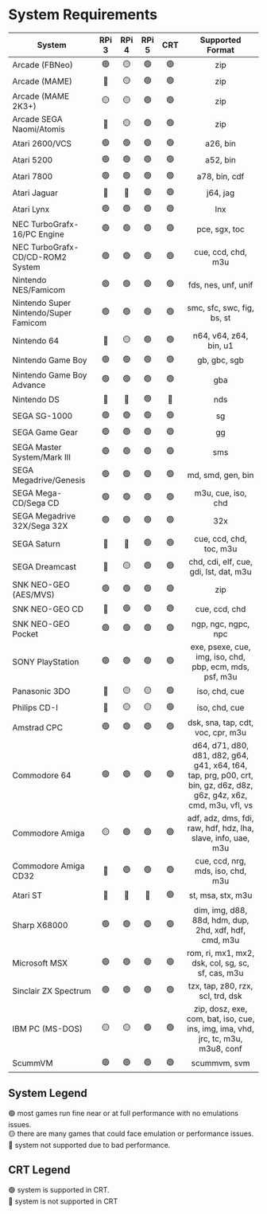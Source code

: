 # System Requirements

| System                                | RPi 3            | RPi 4            | RPi 5          | CRT            | Supported Format   |
| ------------------------------------- | :--------------: | :--------------: | :------------: | :------------: | :----------------: |
| Arcade (FBNeo)                        | :green_circle:   | :yellow_circle:  | :green_circle: | :green_circle: | zip |
| Arcade (MAME)                         | :red_circle:     | :yellow_circle:  | :green_circle: | :green_circle: | zip |
| Arcade (MAME 2K3+)                    | :yellow_circle:  | :yellow_circle:  | :green_circle: | :green_circle: | zip |
| Arcade SEGA Naomi/Atomis              | :red_circle:     | :yellow_circle:  | :green_circle: | :green_circle: | zip |
| Atari 2600/VCS                        | :green_circle:   | :green_circle:   | :green_circle: | :green_circle: | a26, bin |
| Atari 5200                            | :green_circle:   | :green_circle:   | :green_circle: | :green_circle: | a52, bin |
| Atari 7800                            | :green_circle:   | :green_circle:   | :green_circle: | :green_circle: | a78, bin, cdf |
| Atari Jaguar                          | :red_circle:     | :red_circle:     | :green_circle: | :green_circle: | j64, jag |
| Atari Lynx                            | :green_circle:   | :green_circle:   | :green_circle: | :green_circle: | lnx |
| NEC TurboGrafx-16/PC Engine           | :green_circle:   | :green_circle:   | :green_circle: | :green_circle: | pce, sgx, toc |
| NEC TurboGrafx-CD/CD-ROM2 System      | :green_circle:   | :green_circle:   | :green_circle: | :green_circle: | cue, ccd, chd, m3u |
| Nintendo NES/Famicom                  | :green_circle:   | :green_circle:   | :green_circle: | :green_circle: | fds, nes, unf, unif |
| Nintendo Super Nintendo/Super Famicom | :green_circle:   | :green_circle:   | :green_circle: | :green_circle: | smc, sfc, swc, fig, bs, st |
| Nintendo 64                           | :red_circle:     | :yellow_circle:  | :green_circle: | :green_circle: | n64, v64, z64, bin, u1 |
| Nintendo Game Boy                     | :green_circle:   | :green_circle:   | :green_circle: | :green_circle: | gb, gbc, sgb |
| Nintendo Game Boy Advance             | :green_circle:   | :green_circle:   | :green_circle: | :green_circle: | gba |
| Nintendo DS                           | :red_circle:     | :red_circle:     | :green_circle: | :red_circle:   | nds |
| SEGA SG-1000                          | :green_circle:   | :green_circle:   | :green_circle: | :green_circle: | sg |
| SEGA Game Gear                        | :green_circle:   | :green_circle:   | :green_circle: | :green_circle: | gg |
| SEGA Master System/Mark III           | :green_circle:   | :green_circle:   | :green_circle: | :green_circle: | sms |
| SEGA Megadrive/Genesis                | :green_circle:   | :green_circle:   | :green_circle: | :green_circle: | md, smd, gen, bin |
| SEGA Mega-CD/Sega CD                  | :green_circle:   | :green_circle:   | :green_circle: | :green_circle: | m3u, cue, iso, chd |
| SEGA Megadrive 32X/Sega 32X           | :green_circle:   | :green_circle:   | :green_circle: | :green_circle: | 32x |
| SEGA Saturn                           | :red_circle:     | :red_circle:     | :green_circle: | :green_circle: | cue, ccd, chd, toc, m3u |
| SEGA Dreamcast                        | :red_circle:     | :yellow_circle:  | :green_circle: | :green_circle: | chd, cdi, elf, cue, gdi, lst, dat, m3u |
| SNK NEO-GEO (AES/MVS)                 | :green_circle:   | :green_circle:   | :green_circle: | :green_circle: | zip |
| SNK NEO-GEO CD                        | :red_circle:     | :green_circle:   | :green_circle: | :green_circle: | cue, ccd, chd |
| SNK NEO-GEO Pocket                    | :green_circle:   | :green_circle:   | :green_circle: | :green_circle: | ngp, ngc, ngpc, npc |
| SONY PlayStation                      | :green_circle:   | :green_circle:   | :green_circle: | :green_circle: | exe, psexe, cue, img, iso, chd, pbp, ecm, mds, psf, m3u |
| Panasonic 3DO                         | :red_circle:     | :yellow_circle:  | :yellow_circle:| :green_circle: | iso, chd, cue |
| Philips CD-I                          | :red_circle:     | :yellow_circle:  | :yellow_circle:| :green_circle: | iso, chd, cue |
| Amstrad CPC                           | :green_circle:   | :green_circle:   | :green_circle: | :green_circle: | dsk, sna, tap, cdt, voc, cpr, m3u |
| Commodore 64                          | :green_circle:   | :green_circle:   | :green_circle: | :green_circle: | d64, d71, d80, d81, d82, g64, g41, x64, t64, tap, prg, p00, crt, bin, gz, d6z, d8z, g6z, g4z, x6z, cmd, m3u, vfl, vs |
| Commodore Amiga                       | :yellow_circle:   | :green_circle:  | :green_circle: | :green_circle: | adf, adz, dms, fdi, raw, hdf, hdz, lha, slave, info, uae, m3u |
| Commodore Amiga CD32                  | :red_circle:     | :green_circle:   | :green_circle: | :green_circle: | cue, ccd, nrg, mds, iso, chd, m3u |
| Atari ST                              | :red_circle:     | :red_circle:     | :red_circle:   | :green_circle: | st, msa, stx, m3u |
| Sharp X68000                          | :green_circle:   | :green_circle:   | :green_circle: | :green_circle: | dim, img, d88, 88d, hdm, dup, 2hd, xdf, hdf, cmd, m3u |
| Microsoft MSX                         | :green_circle:   | :green_circle:   | :green_circle: | :green_circle: | rom, ri, mx1, mx2, dsk, col, sg, sc, sf, cas, m3u |
| Sinclair ZX Spectrum                  | :green_circle:   | :green_circle:   | :green_circle: | :green_circle: | tzx, tap, z80, rzx, scl, trd, dsk |
| IBM PC (MS-DOS)                       | :yellow_circle:  | :yellow_circle:  | :green_circle: | :green_circle: | zip, dosz, exe, com, bat, iso, cue, ins, img, ima, vhd, jrc, tc, m3u, m3u8, conf |
| ScummVM                               | :green_circle:   | :green_circle:   | :green_circle: | :green_circle: | scummvm, svm |

## System Legend
:green_circle: most games run fine near or at full performance with no emulations issues.</br>
:yellow_circle: there are many games that could face emulation or performance issues.</br>
:red_circle: system not supported due to bad performance.</br>

## CRT Legend
:green_circle: system is supported in CRT.</br>
:red_circle: system is not supported in CRT